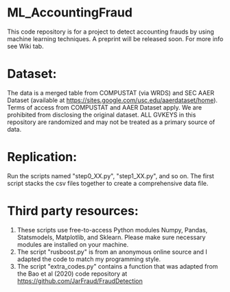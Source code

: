 # ML_AccountingFraud

This code repository is for a project to detect accounting frauds by using machine learning techniques. A preprint will be released soon. For more info see Wiki tab. 


# Dataset:

The data is a merged table from COMPUSTAT (via WRDS) and SEC AAER Dataset (available at https://sites.google.com/usc.edu/aaerdataset/home). Terms of access from COMPUSTAT and AAER Dataset apply. We are prohibited from disclosing the original dataset. ALL GVKEYS in this repository are randomized and may not be treated as a primary source of data.

# Replication:

Run the scripts named "step0_XX.py", "step1_XX.py", and so on. The first script stacks the csv files together to create a comprehensive data file. 

# Third party resources:
1) These scripts use free-to-access Python modules Numpy, Pandas, Statsmodels, Matplotlib, and Sklearn. Please make sure necessary modules are installed on your machine. 
2) The script "rusboost.py" is from an anonymous online source and I adapted the code to match my programming style.
3) The script "extra_codes.py" contains a function that was adapted from the Bao et al (2020) code repository at https://github.com/JarFraud/FraudDetection
